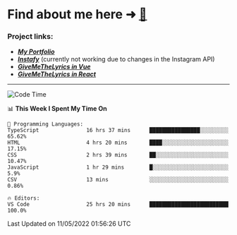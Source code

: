 # Find about me here ➜ [🧑](https://pauabella.dev)

### Project links:
- ***[My Portfolio](https://pauabella.dev)***
- ***[Instafy](https://instafy.me)*** (currently not working due to changes in the Instagram API)
- ***[GiveMeTheLyrics in Vue](https://lyrics.pauabella.dev)***
- ***[GiveMeTheLyrics in React](https://pauabella.dev/GiveMeTheLyrics)***

---
<!--START_SECTION:waka-->
![Code Time](http://img.shields.io/badge/Code%20Time-1%2C036%20hrs%2030%20mins-blue)

📊 **This Week I Spent My Time On** 

```text
💬 Programming Languages: 
TypeScript               16 hrs 37 mins      ████████████████░░░░░░░░░   65.62% 
HTML                     4 hrs 20 mins       ████░░░░░░░░░░░░░░░░░░░░░   17.15% 
CSS                      2 hrs 39 mins       ██░░░░░░░░░░░░░░░░░░░░░░░   10.47% 
JavaScript               1 hr 29 mins        █░░░░░░░░░░░░░░░░░░░░░░░░   5.9% 
CSV                      13 mins             ░░░░░░░░░░░░░░░░░░░░░░░░░   0.86%

🔥 Editors: 
VS Code                  25 hrs 20 mins      █████████████████████████   100.0%

```


 Last Updated on 11/05/2022 01:56:26 UTC
<!--END_SECTION:waka-->
